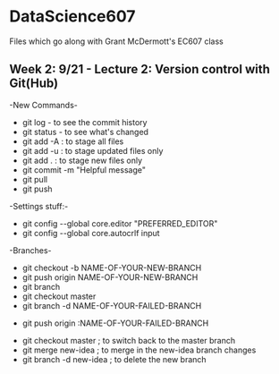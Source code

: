 # DataScience607
Files which go along with Grant McDermott's EC607 class

## Week 2: 9/21 - Lecture 2: Version control with Git(Hub)

-New Commands- 
 - git log - to see the commit history
 - git status - to see what's changed
 - git add -A : to stage all files
 - git add -u : to stage updated files only
 - git add .  : to stage new files only
 - git commit -m "Helpful message"
 - git pull
 - git push
 
-Settings stuff:-
 - git config --global core.editor "PREFERRED_EDITOR"
 - git config --global core.autocrlf input
 
-Branches-
 - git checkout -b NAME-OF-YOUR-NEW-BRANCH
 - git push origin NAME-OF-YOUR-NEW-BRANCH
 - git branch
 - git checkout master
 - git branch -d NAME-OF-YOUR-FAILED-BRANCH
  + git push origin :NAME-OF-YOUR-FAILED-BRANCH
 - git checkout master ; to switch back to the master branch
 - git merge new-idea ; to merge in the new-idea branch changes
 - git branch -d new-idea ; to delete the new branch